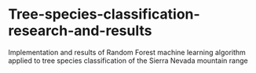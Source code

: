 # Tree-species-classification-research-and-results
Implementation and results of Random Forest machine learning algorithm applied to tree species classification of the Sierra Nevada mountain range
